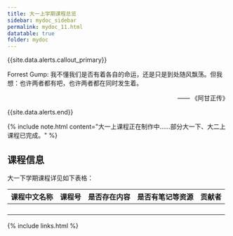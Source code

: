 ```yaml
---
title: 大一上学期课程总览
sidebar: mydoc_sidebar
permalink: mydoc_11.html
datatable: true
folder: mydoc
---
```


{{site.data.alerts.callout_primary}}
<p>Forrest Gump: 我不懂我们是否有着各自的命运，还是只是到处随风飘荡。但我想：也许两者都有吧，也许两者都在同时发生着。</p>
<p align="right">—— 《阿甘正传》</p>

{{site.data.alerts.end}}



{% include note.html content="大一上课程正在制作中......部分大一下、大二上课程已完成。" %}



## 课程信息

大一下学期课程详见如下表格：




<div class="datatable-begin"></div>

| 课程中文名称 | 课程号 | 是否存在内容 | 是否有笔记等资源 | 贡献者 |
| ------------ | ------ | :----------: | :--------------: | ------ |
| []()         |        |              |                  |        |
| []()         |        |              |                  |        |
| []()         |        |              |                  |        |
| []()         |        |              |                  |        |

<div class="datatable-end"></div>

{% include links.html %}
